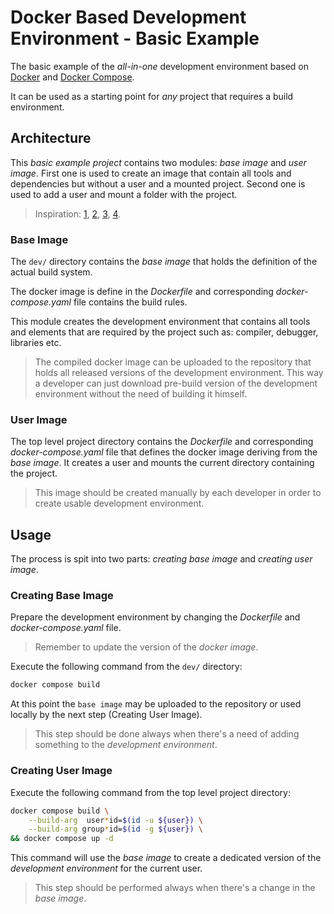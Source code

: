 # Docker Based Development Environment - Basic Example

The basic example of the *all-in-one* development environment based on [Docker](www.docker.com) and [Docker Compose](https://docs.docker.com/compose/).

It can be used as a starting point for *any* project that requires a build environment.

## Architecture

This *basic example project* contains two modules: *base image* and *user image*. First one is used to create an image that contain all tools and dependencies but without a user and a mounted project. Second one is used to add a user and mount a folder with the project.

> Inspiration:
[1](https://jtreminio.com/blog/running-docker-containers-as-current-host-user/),
[2](https://medium.com/redbubble/running-a-docker-container-as-a-non-root-user-7d2e00f8ee15),
[3](https://vsupalov.com/docker-shared-permissions/),
[4](https://medium.com/faun/set-current-host-user-for-docker-container-4e521cef9ffc).

### Base Image

The `dev/` directory contains the *base image* that holds the definition of the actual build system.

The docker image is define in the *Dockerfile* and corresponding *docker-compose.yaml* file contains the build rules.

This module creates the development environment that contains all tools and elements that are required by the project such as: compiler, debugger, libraries etc.

> The compiled docker image can be uploaded to the repository that holds all released versions of the development environment. This way a developer can just download pre-build version of the development environment without the need of building it himself.

### User Image

The top level project directory contains the *Dockerfile* and corresponding *docker-compose.yaml* file that defines the docker image deriving from the *base image*. It creates a user and mounts the current directory containing the project.

> This image should be created manually by each developer in order to create usable development environment.

## Usage

The process is spit into two parts: *creating base image* and *creating user image*.

### Creating Base Image

Prepare the development environment by changing the *Dockerfile* and *docker-compose.yaml* file.

> Remember to update the version of the *docker image*.

Execute the following command from the `dev/` directory:

```bash
docker compose build
```

At this point the `base image` may be uploaded to the repository or used locally by the next step (Creating User Image).

> This step should be done always when there's a need of adding something to the *development environment*.

### Creating User Image

Execute the following command from the top level project directory:

```bash
docker compose build \
    --build-arg  user*id=$(id -u ${user}) \
    --build-arg group*id=$(id -g ${user}) \
&& docker compose up -d
```

This command will use the *base image* to create a dedicated version of the *development environment* for the current user.

> This step should be performed always when there's a change in the *base image*.

